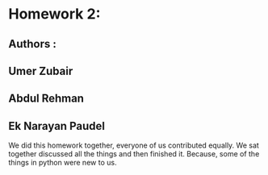 # Homework 2:

## Authors :
## Umer Zubair
## Abdul Rehman
## Ek Narayan Paudel

We did this homework together, everyone of us contributed equally. We sat together discussed all the things and then finished it. Because, some of the things in python were new to us.
